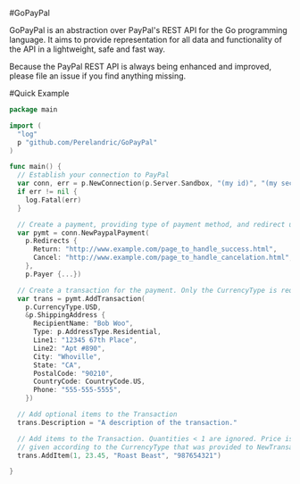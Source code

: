 #GoPayPal

GoPayPal is an abstraction over PayPal's REST API for the Go programming language. It aims to provide representation for all data and functionality of the API in a lightweight, safe and fast way.

Because the PayPal REST API is always being enhanced and improved, please file an issue if you find anything missing.

#Quick Example

``` go
package main

import (
  "log"
  p "github.com/Perelandric/GoPayPal"
)

func main() {
  // Establish your connection to PayPal
  var conn, err = p.NewConnection(p.Server.Sandbox, "(my id)", "(my secret)")
  if err != nil {
    log.Fatal(err)
  }

  // Create a payment, providing type of payment method, and redirect urls
  var pymt = conn.NewPaypalPayment(
    p.Redirects {
      Return: "http://www.example.com/page_to_handle_success.html",
      Cancel: "http://www.example.com/page_to_handle_cancelation.html",
    },
    p.Payer {...})

  // Create a transaction for the payment. Only the CurrencyType is required.
  var trans = pymt.AddTransaction(
    p.CurrencyType.USD,
    &p.ShippingAddress {
      RecipientName: "Bob Woo",
      Type: p.AddressType.Residential,
      Line1: "12345 67th Place",
      Line2: "Apt #890",
      City: "Whoville",
      State: "CA",
      PostalCode: "90210",
      CountryCode: CountryCode.US,
      Phone: "555-555-5555",
    })

  // Add optional items to the Transaction
  trans.Description = "A description of the transaction."

  // Add items to the Transaction. Quantities < 1 are ignored. Price is to be
  // given according to the CurrencyType that was provided to NewTransaction().
  trans.AddItem(1, 23.45, "Roast Beast", "987654321")

}
```
